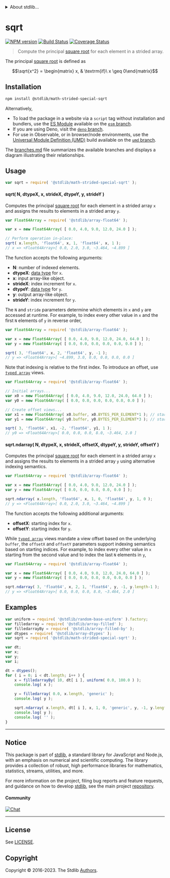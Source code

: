 <!--

@license Apache-2.0

Copyright (c) 2021 The Stdlib Authors.

Licensed under the Apache License, Version 2.0 (the "License");
you may not use this file except in compliance with the License.
You may obtain a copy of the License at

   http://www.apache.org/licenses/LICENSE-2.0

Unless required by applicable law or agreed to in writing, software
distributed under the License is distributed on an "AS IS" BASIS,
WITHOUT WARRANTIES OR CONDITIONS OF ANY KIND, either express or implied.
See the License for the specific language governing permissions and
limitations under the License.

-->


<details>
  <summary>
    About stdlib...
  </summary>
  <p>We believe in a future in which the web is a preferred environment for numerical computation. To help realize this future, we've built stdlib. stdlib is a standard library, with an emphasis on numerical and scientific computation, written in JavaScript (and C) for execution in browsers and in Node.js.</p>
  <p>The library is fully decomposable, being architected in such a way that you can swap out and mix and match APIs and functionality to cater to your exact preferences and use cases.</p>
  <p>When you use stdlib, you can be absolutely certain that you are using the most thorough, rigorous, well-written, studied, documented, tested, measured, and high-quality code out there.</p>
  <p>To join us in bringing numerical computing to the web, get started by checking us out on <a href="https://github.com/stdlib-js/stdlib">GitHub</a>, and please consider <a href="https://opencollective.com/stdlib">financially supporting stdlib</a>. We greatly appreciate your continued support!</p>
</details>

# sqrt

[![NPM version][npm-image]][npm-url] [![Build Status][test-image]][test-url] [![Coverage Status][coverage-image]][coverage-url] <!-- [![dependencies][dependencies-image]][dependencies-url] -->

> Compute the principal [square root][@stdlib/math/base/special/sqrt] for each element in a strided array.

<section class="intro">

The principal [square root][@stdlib/math/base/special/sqrt] is defined as

<!-- <equation class="equation" label="eq:principal_square_root" align="center" raw="\sqrt{x^2} = \begin{matrix} x, & \textrm{if}\ x \geq 0\end{matrix}" alt="Principal square root"> -->

```math
\sqrt{x^2} = \begin{matrix} x, & \textrm{if}\ x \geq 0\end{matrix}
```

<!-- <div class="equation" align="center" data-raw-text="\sqrt{x^2} = \begin{matrix} x, &amp; \textrm{if}\ x \geq 0\end{matrix}" data-equation="eq:principal_square_root">
    <img src="https://cdn.jsdelivr.net/gh/stdlib-js/stdlib@5de0e834d1b5b074d6df210b9cb492c75c9953a2/lib/node_modules/@stdlib/math/strided/special/sqrt/docs/img/equation_principal_square_root.svg" alt="Principal square root">
    <br>
</div> -->

<!-- </equation> -->

</section>

<!-- /.intro -->

<section class="installation">

## Installation

```bash
npm install @stdlib/math-strided-special-sqrt
```

Alternatively,

-   To load the package in a website via a `script` tag without installation and bundlers, use the [ES Module][es-module] available on the [`esm` branch][esm-url].
-   If you are using Deno, visit the [`deno` branch][deno-url].
-   For use in Observable, or in browser/node environments, use the [Universal Module Definition (UMD)][umd] build available on the [`umd` branch][umd-url].

The [branches.md][branches-url] file summarizes the available branches and displays a diagram illustrating their relationships.

</section>

<section class="usage">

## Usage

```javascript
var sqrt = require( '@stdlib/math-strided-special-sqrt' );
```

#### sqrt( N, dtypeX, x, strideX, dtypeY, y, strideY )

Computes the principal [square root][@stdlib/math/base/special/sqrt] for each element in a strided array `x` and assigns the results to elements in a strided array `y`.

```javascript
var Float64Array = require( '@stdlib/array-float64' );

var x = new Float64Array( [ 0.0, 4.0, 9.0, 12.0, 24.0 ] );

// Perform operation in-place:
sqrt( x.length, 'float64', x, 1, 'float64', x, 1 );
// x => <Float64Array>[ 0.0, 2.0, 3.0, ~3.464, ~4.899 ]
```

The function accepts the following arguments:

-   **N**: number of indexed elements.
-   **dtypeX**: [data type][@stdlib/strided/dtypes] for `x`.
-   **x**: input array-like object.
-   **strideX**: index increment for `x`.
-   **dtypeY**: [data type][@stdlib/strided/dtypes] for `y`.
-   **y**: output array-like object.
-   **strideY**: index increment for `y`.

The `N` and `stride` parameters determine which elements in `x` and `y` are accessed at runtime. For example, to index every other value in `x` and the first `N` elements of `y` in reverse order,

```javascript
var Float64Array = require( '@stdlib/array-float64' );

var x = new Float64Array( [ 0.0, 4.0, 9.0, 12.0, 24.0, 64.0 ] );
var y = new Float64Array( [ 0.0, 0.0, 0.0, 0.0, 0.0, 0.0 ] );

sqrt( 3, 'float64', x, 2, 'float64', y, -1 );
// y => <Float64Array>[ ~4.899, 3.0, 0.0, 0.0, 0.0, 0.0 ]
```

Note that indexing is relative to the first index. To introduce an offset, use [`typed array`][mdn-typed-array] views.

```javascript
var Float64Array = require( '@stdlib/array-float64' );

// Initial arrays...
var x0 = new Float64Array( [ 0.0, 4.0, 9.0, 12.0, 24.0, 64.0 ] );
var y0 = new Float64Array( [ 0.0, 0.0, 0.0, 0.0, 0.0, 0.0 ] );

// Create offset views...
var x1 = new Float64Array( x0.buffer, x0.BYTES_PER_ELEMENT*1 ); // start at 2nd element
var y1 = new Float64Array( y0.buffer, y0.BYTES_PER_ELEMENT*3 ); // start at 4th element

sqrt( 3, 'float64', x1, -2, 'float64', y1, 1 );
// y0 => <Float64Array>[ 0.0, 0.0, 0.0, 8.0, ~3.464, 2.0 ]
```

#### sqrt.ndarray( N, dtypeX, x, strideX, offsetX, dtypeY, y, strideY, offsetY )

Computes the principal [square root][@stdlib/math/base/special/sqrt] for each element in a strided array `x` and assigns the results to elements in a strided array `y` using alternative indexing semantics.

```javascript
var Float64Array = require( '@stdlib/array-float64' );

var x = new Float64Array( [ 0.0, 4.0, 9.0, 12.0, 24.0 ] );
var y = new Float64Array( [ 0.0, 0.0, 0.0, 0.0, 0.0 ] );

sqrt.ndarray( x.length, 'float64', x, 1, 0, 'float64', y, 1, 0 );
// y => <Float64Array>[ 0.0, 2.0, 3.0, ~3.464, ~4.899 ]
```

The function accepts the following additional arguments:

-   **offsetX**: starting index for `x`.
-   **offsetY**: starting index for `y`.

While [`typed array`][mdn-typed-array] views mandate a view offset based on the underlying `buffer`, the `offsetX` and `offsetY` parameters support indexing semantics based on starting indices. For example, to index every other value in `x` starting from the second value and to index the last `N` elements in `y`,

```javascript
var Float64Array = require( '@stdlib/array-float64' );

var x = new Float64Array( [ 0.0, 4.0, 9.0, 12.0, 24.0, 64.0 ] );
var y = new Float64Array( [ 0.0, 0.0, 0.0, 0.0, 0.0, 0.0 ] );

sqrt.ndarray( 3, 'float64', x, 2, 1, 'float64', y, -1, y.length-1 );
// y => <Float64Array>[ 0.0, 0.0, 0.0, 8.0, ~3.464, 2.0 ]
```

</section>

<!-- /.usage -->

<section class="notes">

</section>

<!-- /.notes -->

<section class="examples">

## Examples

<!-- eslint no-undef: "error" -->

```javascript
var uniform = require( '@stdlib/random-base-uniform' ).factory;
var filledarray = require( '@stdlib/array-filled' );
var filledarrayBy = require( '@stdlib/array-filled-by' );
var dtypes = require( '@stdlib/array-dtypes' );
var sqrt = require( '@stdlib/math-strided-special-sqrt' );

var dt;
var x;
var y;
var i;

dt = dtypes();
for ( i = 0; i < dt.length; i++ ) {
    x = filledarrayBy( 10, dt[ i ], uniform( 0.0, 100.0 ) );
    console.log( x );

    y = filledarray( 0.0, x.length, 'generic' );
    console.log( y );

    sqrt.ndarray( x.length, dt[ i ], x, 1, 0, 'generic', y, -1, y.length-1 );
    console.log( y );
    console.log( '' );
}
```

</section>

<!-- /.examples -->

<!-- Section for related `stdlib` packages. Do not manually edit this section, as it is automatically populated. -->

<section class="related">

</section>

<!-- /.related -->

<!-- Section for all links. Make sure to keep an empty line after the `section` element and another before the `/section` close. -->


<section class="main-repo" >

* * *

## Notice

This package is part of [stdlib][stdlib], a standard library for JavaScript and Node.js, with an emphasis on numerical and scientific computing. The library provides a collection of robust, high performance libraries for mathematics, statistics, streams, utilities, and more.

For more information on the project, filing bug reports and feature requests, and guidance on how to develop [stdlib][stdlib], see the main project [repository][stdlib].

#### Community

[![Chat][chat-image]][chat-url]

---

## License

See [LICENSE][stdlib-license].


## Copyright

Copyright &copy; 2016-2023. The Stdlib [Authors][stdlib-authors].

</section>

<!-- /.stdlib -->

<!-- Section for all links. Make sure to keep an empty line after the `section` element and another before the `/section` close. -->

<section class="links">

[npm-image]: http://img.shields.io/npm/v/@stdlib/math-strided-special-sqrt.svg
[npm-url]: https://npmjs.org/package/@stdlib/math-strided-special-sqrt

[test-image]: https://github.com/stdlib-js/math-strided-special-sqrt/actions/workflows/test.yml/badge.svg?branch=main
[test-url]: https://github.com/stdlib-js/math-strided-special-sqrt/actions/workflows/test.yml?query=branch:main

[coverage-image]: https://img.shields.io/codecov/c/github/stdlib-js/math-strided-special-sqrt/main.svg
[coverage-url]: https://codecov.io/github/stdlib-js/math-strided-special-sqrt?branch=main

<!--

[dependencies-image]: https://img.shields.io/david/stdlib-js/math-strided-special-sqrt.svg
[dependencies-url]: https://david-dm.org/stdlib-js/math-strided-special-sqrt/main

-->

[chat-image]: https://img.shields.io/gitter/room/stdlib-js/stdlib.svg
[chat-url]: https://app.gitter.im/#/room/#stdlib-js_stdlib:gitter.im

[stdlib]: https://github.com/stdlib-js/stdlib

[stdlib-authors]: https://github.com/stdlib-js/stdlib/graphs/contributors

[umd]: https://github.com/umdjs/umd
[es-module]: https://developer.mozilla.org/en-US/docs/Web/JavaScript/Guide/Modules

[deno-url]: https://github.com/stdlib-js/math-strided-special-sqrt/tree/deno
[umd-url]: https://github.com/stdlib-js/math-strided-special-sqrt/tree/umd
[esm-url]: https://github.com/stdlib-js/math-strided-special-sqrt/tree/esm
[branches-url]: https://github.com/stdlib-js/math-strided-special-sqrt/blob/main/branches.md

[stdlib-license]: https://raw.githubusercontent.com/stdlib-js/math-strided-special-sqrt/main/LICENSE

[mdn-typed-array]: https://developer.mozilla.org/en-US/docs/Web/JavaScript/Reference/Global_Objects/TypedArray

[@stdlib/math/base/special/sqrt]: https://github.com/stdlib-js/math-base-special-sqrt

[@stdlib/strided/dtypes]: https://github.com/stdlib-js/strided-dtypes

</section>

<!-- /.links -->
